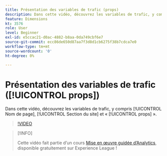 ```yaml
---
title: Présentation des variables de trafic (props)
description: Dans cette vidéo, découvrez les variables de trafic, y compris Nom de page, Section du site et « props ».
feature: Dimensions
kt: 3576
role: User
level: Beginner
exl-id: e5ccac21-d0ac-4882-b8aa-0da749cbf6e7
source-git-commit: ecc86de650d87aa7f3d8d1cb6275f38b7cdca7e0
workflow-type: tm+mt
source-wordcount: '0'
ht-degree: 0%

---
```


# Présentation des variables de trafic ([!UICONTROL props])

Dans cette vidéo, découvrez les variables de trafic, y compris [!UICONTROL Nom de page], [!UICONTROL Section du site] et « [!UICONTROL props] ».

>[!VIDEO](https://video.tv.adobe.com/v/28767/?quality=12&learn=on)

>[!INFO]
>
> Cette vidéo fait partie d’un cours [Mise en œuvre guidée d’Analytics](https://experienceleague.adobe.com/?recommended=Analytics-D-1-2019.1), disponible gratuitement sur Experience League !
